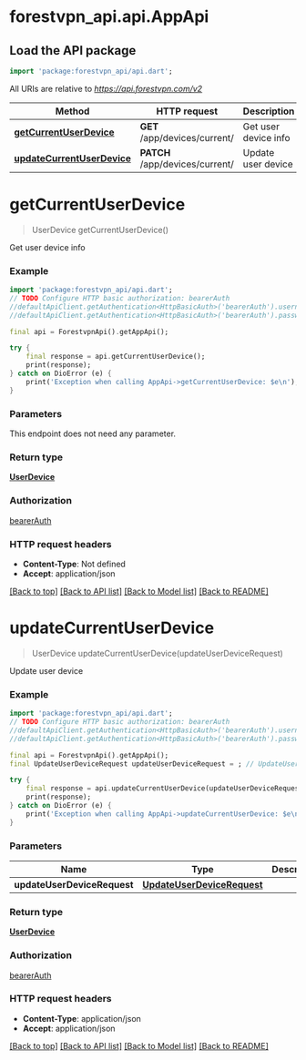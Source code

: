 # forestvpn_api.api.AppApi

## Load the API package
```dart
import 'package:forestvpn_api/api.dart';
```

All URIs are relative to *https://api.forestvpn.com/v2*

Method | HTTP request | Description
------------- | ------------- | -------------
[**getCurrentUserDevice**](AppApi.md#getcurrentuserdevice) | **GET** /app/devices/current/ | Get user device info
[**updateCurrentUserDevice**](AppApi.md#updatecurrentuserdevice) | **PATCH** /app/devices/current/ | Update user device


# **getCurrentUserDevice**
> UserDevice getCurrentUserDevice()

Get user device info

### Example
```dart
import 'package:forestvpn_api/api.dart';
// TODO Configure HTTP basic authorization: bearerAuth
//defaultApiClient.getAuthentication<HttpBasicAuth>('bearerAuth').username = 'YOUR_USERNAME'
//defaultApiClient.getAuthentication<HttpBasicAuth>('bearerAuth').password = 'YOUR_PASSWORD';

final api = ForestvpnApi().getAppApi();

try {
    final response = api.getCurrentUserDevice();
    print(response);
} catch on DioError (e) {
    print('Exception when calling AppApi->getCurrentUserDevice: $e\n');
}
```

### Parameters
This endpoint does not need any parameter.

### Return type

[**UserDevice**](UserDevice.md)

### Authorization

[bearerAuth](../README.md#bearerAuth)

### HTTP request headers

 - **Content-Type**: Not defined
 - **Accept**: application/json

[[Back to top]](#) [[Back to API list]](../README.md#documentation-for-api-endpoints) [[Back to Model list]](../README.md#documentation-for-models) [[Back to README]](../README.md)

# **updateCurrentUserDevice**
> UserDevice updateCurrentUserDevice(updateUserDeviceRequest)

Update user device

### Example
```dart
import 'package:forestvpn_api/api.dart';
// TODO Configure HTTP basic authorization: bearerAuth
//defaultApiClient.getAuthentication<HttpBasicAuth>('bearerAuth').username = 'YOUR_USERNAME'
//defaultApiClient.getAuthentication<HttpBasicAuth>('bearerAuth').password = 'YOUR_PASSWORD';

final api = ForestvpnApi().getAppApi();
final UpdateUserDeviceRequest updateUserDeviceRequest = ; // UpdateUserDeviceRequest | 

try {
    final response = api.updateCurrentUserDevice(updateUserDeviceRequest);
    print(response);
} catch on DioError (e) {
    print('Exception when calling AppApi->updateCurrentUserDevice: $e\n');
}
```

### Parameters

Name | Type | Description  | Notes
------------- | ------------- | ------------- | -------------
 **updateUserDeviceRequest** | [**UpdateUserDeviceRequest**](UpdateUserDeviceRequest.md)|  | 

### Return type

[**UserDevice**](UserDevice.md)

### Authorization

[bearerAuth](../README.md#bearerAuth)

### HTTP request headers

 - **Content-Type**: application/json
 - **Accept**: application/json

[[Back to top]](#) [[Back to API list]](../README.md#documentation-for-api-endpoints) [[Back to Model list]](../README.md#documentation-for-models) [[Back to README]](../README.md)

